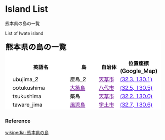 Island List
===============

熊本県の島の一覧

List of Iwate island

![island list](https://github.com/ohwada/World_Countries/blob/main/geoPandas/polygon_explode/kumamoto/island_list/screenshots/kumamoto_island_list.png)

### Reference

[wikipedia: 熊本県の島](https://ja.wikipedia.org/wiki/Category:%E7%86%8A%E6%9C%AC%E7%9C%8C%E3%81%AE%E5%B3%B6)

